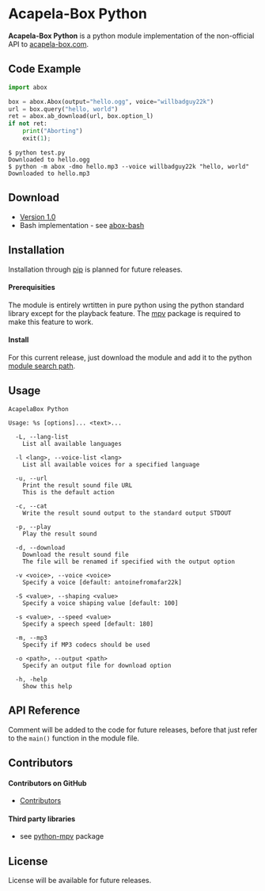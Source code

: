 Acapela-Box Python
======
**Acapela-Box Python** is a python module implementation of the non-official API to [acapela-box.com](https://acapela-box.com/AcaBox/index.php).

## Code Example
```python
import abox

box = abox.Abox(output="hello.ogg", voice="willbadguy22k")
url = box.query("hello, world")
ret = abox.ab_download(url, box.option_l)
if not ret:
	print("Aborting")
	exit(1);
```
```
$ python test.py
Downloaded to hello.ogg
$ python -m abox -dmo hello.mp3 --voice willbadguy22k "hello, world"
Downloaded to hello.mp3
```

## Download

* [Version 1.0]()
* Bash implementation - see [abox-bash]()

## Installation
Installation through [pip](https://pip.pypa.io/en/stable/) is planned for future releases.

#### Prerequisities
The module is entirely wrtitten in pure python using the python standard library except for the playback feature. The [mpv](https://github.com/jaseg/python-mpv) package is required to make this feature to work.

#### Install
For this current release, just download the module and add it to the python [module search path](https://docs.python.org/3/tutorial/modules.html#the-module-search-path).

## Usage
```
AcapelaBox Python

Usage: %s [options]... <text>...

  -L, --lang-list
    List all available languages

  -l <lang>, --voice-list <lang>
    List all available voices for a specified language

  -u, --url
    Print the result sound file URL
	This is the default action

  -c, --cat
    Write the result sound output to the standard output STDOUT

  -p, --play
    Play the result sound

  -d, --download
    Download the result sound file
	The file will be renamed if specified with the output option

  -v <voice>, --voice <voice>
    Specify a voice [default: antoinefromafar22k]

  -S <value>, --shaping <value>
    Specify a voice shaping value [default: 100]

  -s <value>, --speed <value>
    Specify a speech speed [default: 180]

  -m, --mp3
    Specify if MP3 codecs should be used

  -o <path>, --output <path>
    Specify an output file for download option

  -h, -help
    Show this help
```

## API Reference
Comment will be added to the code for future releases, before that just refer to the `main()` function in the module file.

## Contributors
#### Contributors on GitHub
* [Contributors](https://github.com/irondoge/abox-python/graphs/contributors)

#### Third party libraries
* see [python-mpv](https://github.com/jaseg/python-mpv) package

## License
License will be available for future releases.
